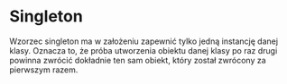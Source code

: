 # Singleton

Wzorzec singleton ma w założeniu zapewnić tylko jedną instancję danej klasy.  Oznacza to, że próba utworzenia obiektu danej klasy po raz drugi powinna zwrócić dokładnie ten sam obiekt, który został zwrócony za pierwszym razem.





